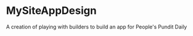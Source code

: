 MySiteAppDesign
===============

A creation of playing with builders to build an app for People's Pundit Daily
